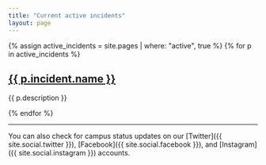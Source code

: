 ```yaml
---
title: "Current active incidents"
layout: page
---
```


{% assign active_incidents = site.pages | where: "active", true %}
{% for p in active_incidents %}
  <h2><a href="{{ p.url }}">{{ p.incident.name }}</a></h2>
  <p>{{ p.description }}</p>
{% endfor %}

****

You can also check for campus status updates on our [Twitter]({{ site.social.twitter }}), [Facebook]({{ site.social.facebook }}), and [Instagram]({{ site.social.instagram }}) accounts.
